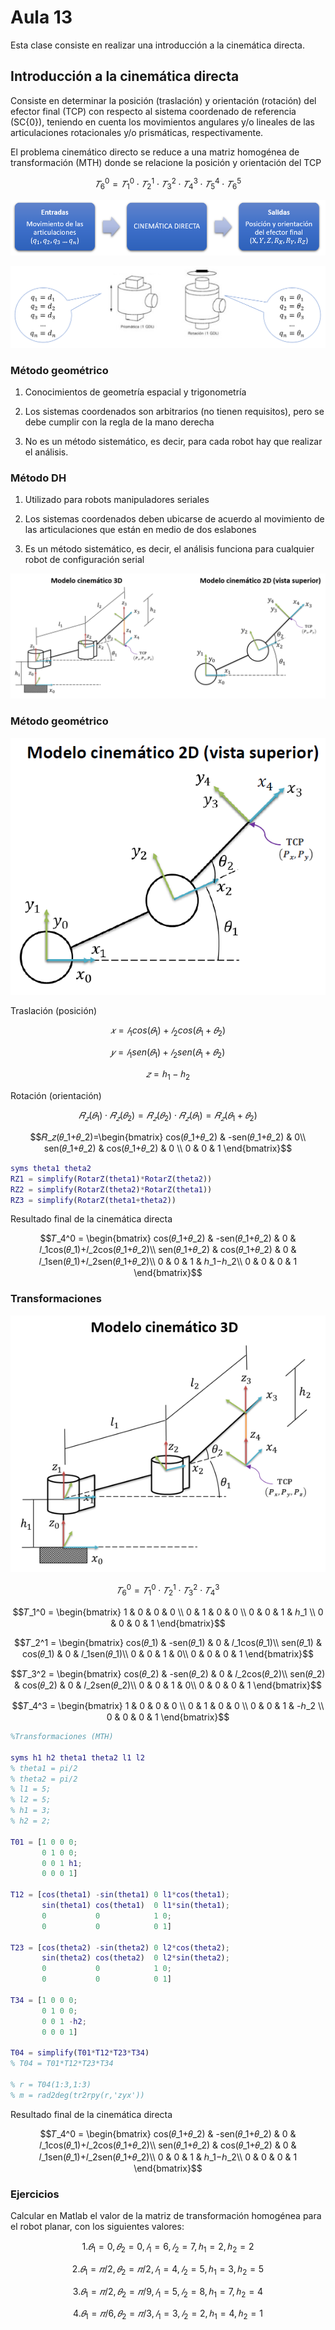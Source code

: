 <h1>Aula 13</h1>

Esta clase consiste en realizar una introducción a la cinemática directa.

<h2>Introducción a la cinemática directa</h2>

Consiste en determinar la posición (traslación) y orientación (rotación) del efector final (TCP) con respecto al sistema coordenado de referencia (SC{0}), teniendo en cuenta los movimientos angulares y/o lineales de las articulaciones rotacionales y/o prismáticas, respectivamente.

El problema cinemático directo se reduce a una matriz homogénea de transformación (MTH) donde se relacione la posición y orientación del TCP

$$𝑇_6^0 = 𝑇_1^0 \cdot 𝑇_2^1 \cdot 𝑇_3^2 \cdot 𝑇_4^3 \cdot 𝑇_5^4 \cdot 𝑇_6^5$$

![CD](Imagenes/image-11.png)

![Articulaciones](Imagenes/image-2.png)

<h3>Método geométrico</h3>

1. Conocimientos de geometría espacial y trigonometría

2. Los sistemas coordenados son arbitrarios (no tienen requisitos), pero se debe cumplir con la regla de la mano derecha

3. No es un método sistemático, es decir, para cada robot hay que realizar el análisis.

<h3>Método DH</h3>

1. Utilizado para robots manipuladores seriales

2. Los sistemas coordenados deben ubicarse de acuerdo al movimiento de las articulaciones que están en medio de dos eslabones

3. Es un método sistemático, es decir, el análisis funciona para cualquier robot de configuración serial

![2R 2D y 3D](Imagenes/image-3.png)

<h3>Método geométrico</h3>

![2R 2D](Imagenes/image-4.png)

Traslación (posición)

$$𝑥=𝑙_1cos⁡(𝜃_1)+𝑙_2cos⁡(𝜃_1+𝜃_2)$$

$$𝑦=𝑙_1sen⁡(𝜃_1)+𝑙_2sen⁡(𝜃_1+𝜃_2)$$

$$𝑧=ℎ_1−ℎ_2$$

Rotación (orientación)

$$𝑅_𝑧(𝜃_1)\cdot 𝑅_𝑧(𝜃_2)=𝑅_𝑧(𝜃_2) \cdot 𝑅_𝑧(𝜃_1)=𝑅_𝑧(𝜃_1+𝜃_2)$$

$$𝑅_𝑧(𝜃_1+𝜃_2)=\begin{bmatrix}
cos⁡(𝜃_1+𝜃_2) & -sen⁡(𝜃_1+𝜃_2) & 0\\ 
sen⁡(𝜃_1+𝜃_2) & cos⁡(𝜃_1+𝜃_2) & 0 \\ 
0 & 0 & 1 
\end{bmatrix}$$

```matlab
syms theta1 theta2
RZ1 = simplify(RotarZ(theta1)*RotarZ(theta2))
RZ2 = simplify(RotarZ(theta2)*RotarZ(theta1))
RZ3 = simplify(RotarZ(theta1+theta2))
```

Resultado final de la cinemática directa

$$𝑇_4^0 = \begin{bmatrix}
cos⁡(𝜃_1+𝜃_2) & -sen⁡(𝜃_1+𝜃_2) & 0 & 𝑙_1cos⁡(𝜃_1)+𝑙_2cos⁡(𝜃_1+𝜃_2)\\ 
sen⁡(𝜃_1+𝜃_2) & cos⁡(𝜃_1+𝜃_2) & 0 & 𝑙_1sen⁡(𝜃_1)+𝑙_2sen⁡(𝜃_1+𝜃_2)\\ 
0 & 0 & 1 & ℎ_1−ℎ_2\\ 
0 & 0 & 0 & 1
\end{bmatrix}$$

<h3>Transformaciones</h3>

![2R 3D](Imagenes/image-7.png)

$$𝑇_6^0 = 𝑇_1^0 \cdot 𝑇_2^1 \cdot 𝑇_3^2 \cdot 𝑇_4^3$$

$$𝑇_1^0 = \begin{bmatrix}
1 & 0 & 0 & 0 \\ 
0 & 1 & 0 & 0 \\ 
0 & 0 & 1 & ℎ_1 \\ 
0 & 0 & 0 & 1
\end{bmatrix}$$

$$𝑇_2^1 = \begin{bmatrix}
cos⁡(𝜃_1) & -sen⁡(𝜃_1) & 0 & 𝑙_1cos⁡(𝜃_1)\\ 
sen⁡(𝜃_1) & cos⁡(𝜃_1) & 0 & 𝑙_1sen⁡(𝜃_1)\\ 
0 & 0 & 1 & 0\\ 
0 & 0 & 0 & 1
\end{bmatrix}$$

$$𝑇_3^2 = \begin{bmatrix}
cos⁡(𝜃_2) & -sen⁡(𝜃_2) & 0 & 𝑙_2cos⁡(𝜃_2)\\ 
sen⁡(𝜃_2) & cos⁡(𝜃_2) & 0 & 𝑙_2sen⁡(𝜃_2)\\ 
0 & 0 & 1 & 0\\ 
0 & 0 & 0 & 1
\end{bmatrix}$$

$$𝑇_4^3 = \begin{bmatrix}
1 & 0 & 0 & 0 \\ 
0 & 1 & 0 & 0 \\ 
0 & 0 & 1 & -ℎ_2 \\ 
0 & 0 & 0 & 1
\end{bmatrix}$$

```matlab
%Transformaciones (MTH)

syms h1 h2 theta1 theta2 l1 l2
% theta1 = pi/2
% theta2 = pi/2
% l1 = 5;
% l2 = 5;
% h1 = 3;
% h2 = 2;

T01 = [1 0 0 0;
       0 1 0 0;
       0 0 1 h1;
       0 0 0 1]

T12 = [cos(theta1) -sin(theta1) 0 l1*cos(theta1);
       sin(theta1) cos(theta1)  0 l1*sin(theta1);
       0           0            1 0;
       0           0            0 1]
   
T23 = [cos(theta2) -sin(theta2) 0 l2*cos(theta2);
       sin(theta2) cos(theta2)  0 l2*sin(theta2);
       0           0            1 0;
       0           0            0 1]
   
T34 = [1 0 0 0;
       0 1 0 0;
       0 0 1 -h2;
       0 0 0 1]

T04 = simplify(T01*T12*T23*T34)
% T04 = T01*T12*T23*T34

% r = T04(1:3,1:3)
% m = rad2deg(tr2rpy(r,'zyx'))
```

Resultado final de la cinemática directa

$$𝑇_4^0 = \begin{bmatrix}
cos⁡(𝜃_1+𝜃_2) & -sen⁡(𝜃_1+𝜃_2) & 0 & 𝑙_1cos⁡(𝜃_1)+𝑙_2cos⁡(𝜃_1+𝜃_2)\\ 
sen⁡(𝜃_1+𝜃_2) & cos⁡(𝜃_1+𝜃_2) & 0 & 𝑙_1sen⁡(𝜃_1)+𝑙_2sen⁡(𝜃_1+𝜃_2)\\ 
0 & 0 & 1 & ℎ_1−ℎ_2\\ 
0 & 0 & 0 & 1
\end{bmatrix}$$

<h3>Ejercicios</h3>

Calcular en Matlab el valor de la matriz de transformación homogénea para el robot planar, con los siguientes valores:

$$1. 𝜃_1=0, 𝜃_2=0, 𝑙_1=6, 𝑙_2=7, ℎ_1=2, ℎ_2=2$$

$$2. 𝜃_1=𝜋/2, 𝜃_2=𝜋/2, 𝑙_1=4, 𝑙_2=5, ℎ_1=3, ℎ_2=5$$

$$3. 𝜃_1=𝜋/2, 𝜃_2=𝜋/9, 𝑙_1=5, 𝑙_2=8, ℎ_1=7, ℎ_2=4$$

$$4. 𝜃_1=𝜋/6, 𝜃_2=𝜋/3, 𝑙_1=3, 𝑙_2=2, ℎ_1=4, ℎ_2=1$$




